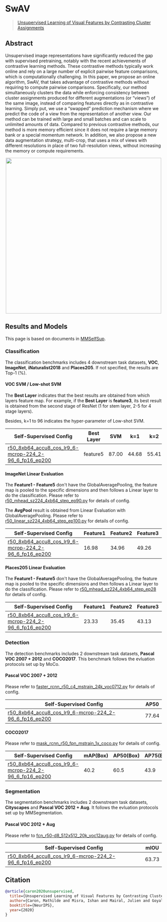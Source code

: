 # SwAV

> [Unsupervised Learning of Visual Features by Contrasting Cluster Assignments](https://arxiv.org/abs/2006.09882)

## Abstract

Unsupervised image representations have significantly reduced the gap with supervised pretraining, notably with the recent achievements of contrastive learning methods. These contrastive methods typically work online and rely on a large number of explicit pairwise feature comparisons, which is computationally challenging. In this paper, we propose an online algorithm, SwAV, that takes advantage of contrastive methods without requiring to compute pairwise comparisons. Specifically, our method simultaneously clusters the data while enforcing consistency between cluster assignments produced for different augmentations (or “views”) of the same image, instead of comparing features directly as in contrastive learning. Simply put, we use a “swapped” prediction mechanism where we predict the code of a view from the representation of another view. Our method can be trained with large and small batches and can scale to unlimited amounts of data. Compared to previous contrastive methods, our method is more memory efficient since it does not require a large memory bank or a special momentum network. In addition, we also propose a new data augmentation strategy, multi-crop, that uses a mix of views with different resolutions in place of two full-resolution views, without increasing the memory or compute requirements.

<div align="center">
<img  src="https://user-images.githubusercontent.com/36138628/149724517-9f1e7bdf-04c7-43e3-92f4-2b8fc1399123.png" width="500" />
</div>

## Results and Models

This page is based on documents in [MMSelfSup](https://github.com/open-mmlab/mmselfsup).

### Classification

The classification benchmarks includes 4 downstream task datasets, **VOC**, **ImageNet**,  **iNaturalist2018** and **Places205**. If not specified, the results are Top-1 (%).

#### VOC SVM / Low-shot SVM

The **Best Layer** indicates that the best results are obtained from which layers feature map. For example, if the **Best Layer** is **feature3**, its best result is obtained from the second stage of ResNet (1 for stem layer, 2-5 for 4 stage layers).

Besides, k=1 to 96 indicates the hyper-parameter of Low-shot SVM.

| Self-Supervised Config                                                                                                                                                              | Best Layer | SVM   | k=1   | k=2   | k=4   | k=8   | k=16  | k=32  | k=64  | k=96  |
| ----------------------------------------------------------------------------------------------------------------------------------------------------------------------------------- | ---------- | ----- | ----- | ----- | ----- | ----- | ----- | ----- | ----- | ----- |
| [r50_8xb64_accu8_cos_lr9_6-mcrop-224_2-96_6_fp16_ep200](https://github.com/Westlake-AI/openmixup/tree/main/configs/selfsup/swav/imagenet/r50_8xb64_accu8_cos_lr9_6-mcrop-224_2-96_6_fp16_ep200.py) | feature5   | 87.00 | 44.68 | 55.41 | 67.64 | 73.67 | 78.14 | 81.58 | 83.98 | 85.15 |

#### ImageNet Linear Evaluation

The **Feature1 - Feature5** don't have the GlobalAveragePooling, the feature map is pooled to the specific dimensions and then follows a Linear layer to do the classification. Please refer to [r50_mhead_sz224_4xb64_step_ep90.py](https://github.com/Westlake-AI/openmixup/tree/main/configs/benchmarks/classification/imagenet/r50_mhead_sz224_4xb64_step_ep90.py) for details of config.

The **AvgPool** result is obtained from Linear Evaluation with GlobalAveragePooling. Please refer to [r50_linear_sz224_4xb64_step_ep100.py](https://github.com/Westlake-AI/openmixup/tree/main/configs/benchmarks/classification/imagenet/r50_linear_sz224_4xb64_step_ep100.py) for details of config.

| Self-Supervised Config                                                                                                                                                              | Feature1 | Feature2 | Feature3 | Feature4 | Feature5 | AvgPool |
| ----------------------------------------------------------------------------------------------------------------------------------------------------------------------------------- | -------- | -------- | -------- | -------- | -------- | ------- |
| [r50_8xb64_accu8_cos_lr9_6-mcrop-224_2-96_6_fp16_ep200](https://github.com/Westlake-AI/openmixup/tree/main/configs/selfsup/swav/imagenet/r50_8xb64_accu8_cos_lr9_6-mcrop-224_2-96_6_fp16_ep200.py) | 16.98    | 34.96    | 49.26    | 65.98    | 70.74    | 70.47   |

#### Places205 Linear Evaluation

The **Feature1 - Feature5** don't have the GlobalAveragePooling, the feature map is pooled to the specific dimensions and then follows a Linear layer to do the classification. Please refer to [r50_mhead_sz224_4xb64_step_ep28](https://github.com/Westlake-AI/openmixup/tree/main/configs/benchmarks/classification/place205/r50_mhead_sz224_4xb64_step_ep28.py) for details of config.

| Self-Supervised Config                                                                                                                                                              | Feature1 | Feature2 | Feature3 | Feature4 | Feature5 |
| ----------------------------------------------------------------------------------------------------------------------------------------------------------------------------------- | -------- | -------- | -------- | -------- | -------- |
| [r50_8xb64_accu8_cos_lr9_6-mcrop-224_2-96_6_fp16_ep200](https://github.com/Westlake-AI/openmixup/tree/main/configs/selfsup/swav/imagenet/r50_8xb64_accu8_cos_lr9_6-mcrop-224_2-96_6_fp16_ep200.py) | 23.33    | 35.45    | 43.13    | 51.98    | 55.09    |

### Detection

The detection benchmarks includes 2 downstream task datasets, **Pascal VOC 2007 + 2012** and **COCO2017**. This benchmark follows the evluation protocols set up by MoCo.

#### Pascal VOC 2007 + 2012

Please refer to [faster_rcnn_r50_c4_mstrain_24k_voc0712.py](https://github.com/open-mmlab/mmselfsup/blob/master/configs/benchmarks/mmdetection/voc0712/faster_rcnn_r50_c4_mstrain_24k_voc0712.py) for details of config.

| Self-Supervised Config                                                                                                                                                              | AP50  |
| ----------------------------------------------------------------------------------------------------------------------------------------------------------------------------------- | ----- |
| [r50_8xb64_accu8_cos_lr9_6-mcrop-224_2-96_6_fp16_ep200](https://github.com/Westlake-AI/openmixup/tree/main/configs/selfsup/swav/imagenet/r50_8xb64_accu8_cos_lr9_6-mcrop-224_2-96_6_fp16_ep200.py) | 77.64 |

#### COCO2017

Please refer to [mask_rcnn_r50_fpn_mstrain_1x_coco.py](https://github.com/open-mmlab/mmselfsup/blob/master/configs/benchmarks/mmdetection/coco/mask_rcnn_r50_fpn_mstrain_1x_coco.py) for details of config.

| Self-Supervised Config                                                                                                                                                              | mAP(Box) | AP50(Box) | AP75(Box) | mAP(Mask) | AP50(Mask) | AP75(Mask) |
| ----------------------------------------------------------------------------------------------------------------------------------------------------------------------------------- | -------- | --------- | --------- | --------- | ---------- | ---------- |
| [r50_8xb64_accu8_cos_lr9_6-mcrop-224_2-96_6_fp16_ep200](https://github.com/Westlake-AI/openmixup/tree/main/configs/selfsup/swav/imagenet/r50_8xb64_accu8_cos_lr9_6-mcrop-224_2-96_6_fp16_ep200.py) | 40.2     | 60.5      | 43.9      | 36.3      | 57.5       | 38.8       |

### Segmentation

The segmentation benchmarks includes 2 downstream task datasets, **Cityscapes** and **Pascal VOC 2012 + Aug**. It follows the evluation protocols set up by MMSegmentation.

#### Pascal VOC 2012 + Aug

Please refer to [fcn_r50-d8_512x512_20k_voc12aug.py](https://github.com/open-mmlab/mmselfsup/blob/master/configs/benchmarks/mmsegmentation/voc12aug/fcn_r50-d8_512x512_20k_voc12aug.py) for details of config.

| Self-Supervised Config                                                                                                                                                              | mIOU  |
| ----------------------------------------------------------------------------------------------------------------------------------------------------------------------------------- | ----- |
| [r50_8xb64_accu8_cos_lr9_6-mcrop-224_2-96_6_fp16_ep200](https://github.com/Westlake-AI/openmixup/tree/main/configs/selfsup/swav/imagenet/r50_8xb64_accu8_cos_lr9_6-mcrop-224_2-96_6_fp16_ep200.py) | 63.73 |

## Citation

```bibtex
@article{caron2020unsupervised,
  title={Unsupervised Learning of Visual Features by Contrasting Cluster Assignments},
  author={Caron, Mathilde and Misra, Ishan and Mairal, Julien and Goyal, Priya and Bojanowski, Piotr and Joulin, Armand},
  booktitle={NeurIPS},
  year={2020}
}
```
